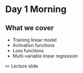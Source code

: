 # Day 1 Morning

## What we cover
* Training linear model
* Activation functions
* Loss functions
* Multi-variable linear regression

:pencil2: Lecture slide
